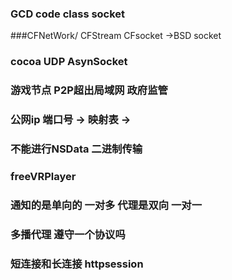 ### GCD code class socket


###CFNetWork/ CFStream CFsocket ->BSD socket

### cocoa UDP AsynSocket 

###  游戏节点  P2P超出局域网  政府监管

###  公网ip 端口号 -> 映射表 -> 

### 不能进行NSData  二进制传输

### freeVRPlayer

### 通知的是单向的 一对多  代理是双向  一对一

### 多播代理 遵守一个协议吗

### 短连接和长连接  httpsession 

### 